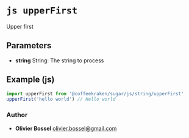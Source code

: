


<!-- @namespace    sugar.js.string -->

# ```js upperFirst ```


Upper first

## Parameters

- **string**  String: The string to process



## Example (js)

```js
import upperFirst from '@coffeekraken/sugar/js/string/upperFirst'
upperFirst('hello world') // Hello world
```


### Author
- **Olivier Bossel** <a href="mailto:olivier.bossel@gmail.com">olivier.bossel@gmail.com</a> 



